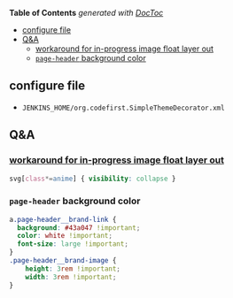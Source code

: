 <!-- START doctoc generated TOC please keep comment here to allow auto update -->
<!-- DON'T EDIT THIS SECTION, INSTEAD RE-RUN doctoc TO UPDATE -->
**Table of Contents**  *generated with [DocToc](https://github.com/thlorenz/doctoc)*

- [configure file](#configure-file)
- [Q&A](#qa)
  - [workaround for in-progress image float layer out](#workaround-for-in-progress-image-float-layer-out)
  - [`page-header` background color](#page-header-background-color)

<!-- END doctoc generated TOC please keep comment here to allow auto update -->


## configure file
- `JENKINS_HOME/org.codefirst.SimpleThemeDecorator.xml`

## Q&A
### [workaround for in-progress image float layer out](https://github.com/afonsof/jenkins-material-theme/issues/183#issuecomment-806518351)
```css
svg[class*=anime] { visibility: collapse }
```

### `page-header` background color
```css
a.page-header__brand-link {
  background: #43a047 !important;
  color: white !important;
  font-size: large !important;
}
.page-header__brand-image {
    height: 3rem !important;
    width: 3rem !important;
}
```
